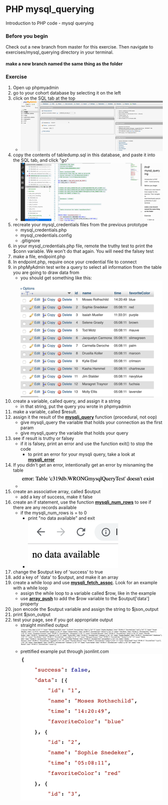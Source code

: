 # PHP mysql_querying

Introduction to PHP code - mysql querying

### Before you begin

Check out a new branch from master for this exercise.  Then navigate to exercises/mysql_querying directory in your terminal.
#### make a new branch named the same thing as the folder

### Exercise

1. Open up phpmyadmin
1. go to your cohort database by selecting it on the left
1. click  on the SQL tab at the top
    * ![selecting db and opening sql](../../demoassets/importing_into_database.gif)
1. copy the contents of tabledump.sql in this database, and paste it into the SQL tab, and click "go"
    * ![importing db dump into db](../../demoassets/importing_sql_save.gif)
1. recreate your mysql_credentials files from the previous prototype
    * mysql_credentials.php
    * mysql_credentials.config
    * .gitignore
1. in your mysql_credentials.php file, remote the truthy test to print the $conn variable.  We won't do that again.  You will need the falsey test
1. make a file, endpoint.php
1. In endpoint.php, require once your credential file to connect
1. in phpMyAdmin test write a query to select all information from the table you are going to draw data from
    * you should get something like this: ![phpmyadmin example](../../demoassets/php_mysql_querying_phpmyadmin_example.png)
1. create a variable, called query, and assign it a string
    * in that string, put the query you wrote in phpmyadmin
1. make a variable, called $result.  
1. assign it the result of the [**mysqli_query**](https://www.php.net/manual/en/mysqli.query.php) function (procedural, not oop)
    * give mysqli_query the variable that holds your connection as the first param
    * give mysqli_query the variable that holds your query
1. see if result is truthy or falsey
    * if it is falsey, print an error and use the function exit() to stop the code
        * to print an error for your mysqli query, take a look at [**mysqli_error**](https://www.php.net/manual/en/mysqli.error.php)
1. If you didn't get an error, intentionally get an error by misnaming the table
    * ![intentional error](../../demoassets/php_mysql_querying_wrong_table.png)
1. create an associative array, called $output
    * add a key of success, make it false
1. create an if statement, use the function [**mysqli_num_rows**](https://www.php.net/manual/en/mysqli-result.num-rows.php) to see if there are any records available
    * if the mysqli_num_rows is = to 0
        * print "no data available" and exit
        * ![intentional error](../../demoassets/php_mysql_querying_no_data.png)
1. change the $output key of 'success' to true
1. add a key of 'data' to $output, and make it an array
1. create a while loop and use [**mysqli_fetch_assoc**](https://www.php.net/manual/en/mysqli-result.fetch-assoc.php).  Look for an example with a while loop
    * assign the while loop to a variable called $row, like in the example
    * use [**array_push**](https://www.php.net/manual/en/function.array-push.php) to add the $row variable to the $output['data'] property
1. json encode the $output variable and assign the string to $json_output
1. print $json_output
1. test your page, see if you got appropriate output
    * straight minified output ![intentional error](../../demoassets/php_mysql_query_minified_output.png)
    * prettified example put through jsonlint.com ![intentional error](../../demoassets/php_mysql_query_pretty_output.png)

